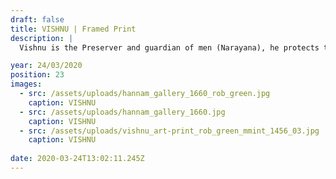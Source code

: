 ```yaml
---
draft: false
title: VISHNU | Framed Print
description: |
  Vishnu is the Preserver and guardian of men (Narayana), he protects the order of things (dharma) and, when necessary, he appears on earth in various incarnations or avatars to fight demons and fierce creatures and so maintain cosmic harmony.

year: 24/03/2020
position: 23
images:
  - src: /assets/uploads/hannam_gallery_1660_rob_green.jpg
    caption: VISHNU   
  - src: /assets/uploads/hannam_gallery_1660.jpg
    caption: VISHNU
  - src: /assets/uploads/vishnu_art-print_rob_green_mmint_1456_03.jpg
    caption: VISHNU
  
date: 2020-03-24T13:02:11.245Z
---
```

